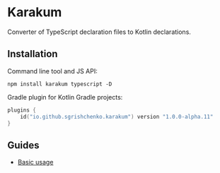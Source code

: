 # Karakum

Converter of TypeScript declaration files to Kotlin declarations.

## Installation

Command line tool and JS API:

```shell
npm install karakum typescript -D
```

Gradle plugin for Kotlin Gradle projects:

```kotlin
plugins {
    id("io.github.sgrishchenko.karakum") version "1.0.0-alpha.11"
}
```

## Guides

* [Basic usage](https://github.com/karakum-team/karakum/blob/master/docs/guides/Basic_usage.md)

